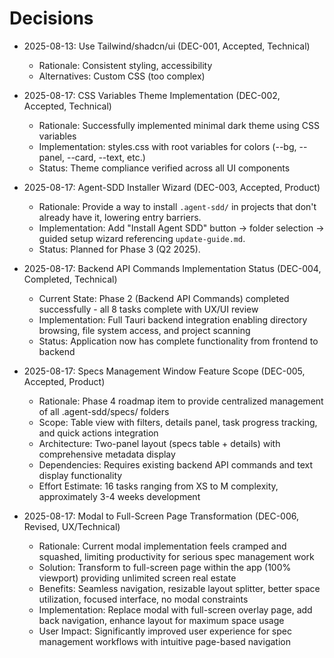 # Decisions

- 2025-08-13: Use Tailwind/shadcn/ui (DEC-001, Accepted, Technical)  
  - Rationale: Consistent styling, accessibility  
  - Alternatives: Custom CSS (too complex)  

- 2025-08-17: CSS Variables Theme Implementation (DEC-002, Accepted, Technical)  
  - Rationale: Successfully implemented minimal dark theme using CSS variables  
  - Implementation: styles.css with root variables for colors (--bg, --panel, --card, --text, etc.)  
  - Status: Theme compliance verified across all UI components  

- 2025-08-17: Agent-SDD Installer Wizard (DEC-003, Accepted, Product)  
  - Rationale: Provide a way to install `.agent-sdd/` in projects that don't already have it, lowering entry barriers.  
  - Implementation: Add "Install Agent SDD" button → folder selection → guided setup wizard referencing `update-guide.md`.  
  - Status: Planned for Phase 3 (Q2 2025).  

- 2025-08-17: Backend API Commands Implementation Status (DEC-004, Completed, Technical)  
  - Current State: Phase 2 (Backend API Commands) completed successfully - all 8 tasks complete with UX/UI review  
  - Implementation: Full Tauri backend integration enabling directory browsing, file system access, and project scanning  
  - Status: Application now has complete functionality from frontend to backend  

- 2025-08-17: Specs Management Window Feature Scope (DEC-005, Accepted, Product)  
  - Rationale: Phase 4 roadmap item to provide centralized management of all .agent-sdd/specs/ folders  
  - Scope: Table view with filters, details panel, task progress tracking, and quick actions integration  
  - Architecture: Two-panel layout (specs table + details) with comprehensive metadata display  
  - Dependencies: Requires existing backend API commands and text display functionality  
  - Effort Estimate: 16 tasks ranging from XS to M complexity, approximately 3-4 weeks development  

- 2025-08-17: Modal to Full-Screen Page Transformation (DEC-006, Revised, UX/Technical)  
  - Rationale: Current modal implementation feels cramped and squashed, limiting productivity for serious spec management work  
  - Solution: Transform to full-screen page within the app (100% viewport) providing unlimited screen real estate  
  - Benefits: Seamless navigation, resizable layout splitter, better space utilization, focused interface, no modal constraints  
  - Implementation: Replace modal with full-screen overlay page, add back navigation, enhance layout for maximum space usage  
  - User Impact: Significantly improved user experience for spec management workflows with intuitive page-based navigation  
